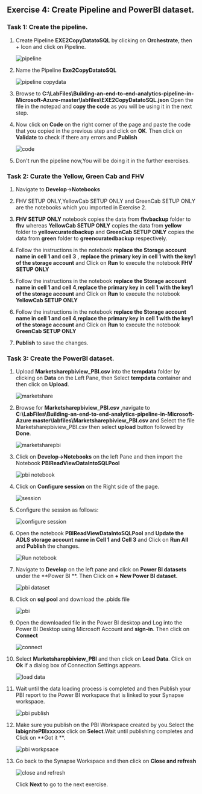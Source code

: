 ## Exercise 4: Create Pipeline and PowerBI dataset.

### Task 1: Create the pipeline.

1. Create Pipeline **EXE2CopyDatatoSQL** by clicking on **Orchestrate**, then + Icon and click on Pipeline.

   ![pipeline](images/25.png)
  
2. Name the Pipeline **Exe2CopyDatatoSQL**

   ![pipeline copydata](images/26.png)
   
3. Browse to **C:\LabFiles\Building-an-end-to-end-analytics-pipeline-in-Microsoft-Azure-master\labfiles\EXE2CopyDatatoSQL.json**
   Open the file in the notepad and **copy the code** as you will be using it in the next step.
   
4. Now click on **Code** on the right corner of the page and paste the code that you copied in the previous step and click on **OK**. 
   Then click on **Validate** to check if there any errors and **Publish**

   ![code](images/27.png)
   
5. Don't run the pipeline now,You will be doing it in the further exercises.
   
### Task 2: Curate the  Yellow, Green Cab and FHV

1. Navigate to **Develop**->**Notebooks**

2. FHV SETUP ONLY,YellowCab SETUP ONLY and GreenCab SETUP ONLY are the notebooks which you imported in Exercise 2.

3. **FHV SETUP ONLY** notebook copies the data from **fhvbackup** folder to **fhv** whereas **YellowCab SETUP ONLY** copies the data from **yellow** folder to **yellowcuratedbackup** and **GreenCab SETUP ONLY** copies the data from **green** folder to **greencuratedbackup** respectively.

4. Follow the instructions in the notebook **replace the Storage account name in cell 1 and cell 3** , **replace the primary key in cell 1 with the key1 of the storage account** and Click on **Run** to execute the notebook **FHV SETUP ONLY**

5. Follow the instructions in the notebook **replace the Storage account name in cell 1 and cell 4**,**replace the primary key in cell 1 with the key1 of the storage account** and Click on **Run** to execute the notebook **YellowCab SETUP ONLY**

6. Follow the instructions in the notebook **replace the Storage account name in cell 1 and cell 4**,**replace the primary key in cell 1 with the key1 of the storage account** and Click on **Run** to execute the notebook **GreenCab SETUP ONLY**

7. **Publish** to save the changes.

### Task 3: Create the PowerBI dataset.

1. Upload **Marketsharepbiview_PBI.csv** into the **tempdata** folder by clicking on **Data** on the Left Pane, then Select **tempdata**    container and then click on **Upload**.

   ![marketshare](images/28.png)

2. Browse for **Marketsharepbiview_PBI.csv** ,navigate to **C:\LabFiles\Building-an-end-to-end-analytics-pipeline-in-Microsoft-Azure master\labfiles\Marketsharepbiview_PBI.csv** and Select the file Marketsharepbiview_PBI.csv then select **upload** button followed by **Done**.

   ![marketsharepbi](images/29.png)

3. Click on **Develop->Notebooks** on the left Pane and then import the Notebook **PBIReadViewDataIntoSQLPool**

   ![pbi notebook](images/30.png)

4. Click on **Configure session** on the Right side of the page.

   ![session](images/31.png)

5. Configure the session as follows:

   ![configure session](images/32.png)

6. Open the notebook **PBIReadViewDataIntoSQLPool** and **Update the ADLS storage account name in Cell 1 and Cell 3** and Click on **Run All** and **Publish** the changes.

   ![Run notebook](images/33.png)

7. Navigate to **Develop** on the left pane and click on **Power BI datasets** under the **Power BI **. Then Click on **+ New Power BI dataset.**

   ![pbi dataset](images/34.png)

8. Click on **sql pool** and download the .pbids file

   ![pbi](images/035.png)

9. Open the downloaded file in the Power BI desktop and Log into the Power BI Desktop using Microsoft Account and **sign-in**. Then click on **Connect**

    ![connect](images/38.png)

10. Select **Marketsharepbiview_PBI** and then click on **Load Data**. Click on **Ok** if a dialog box of Connection Settings appears.

    ![load data](images/39.png)

11. Wait until the data loading process is completed and then Publish your PBI report to the Power BI workspace that is linked to your Synapse workspace.

    ![pbi publish](images/40.png)

12. Make sure you publish on the PBI Workspace created by you.Select the **labignitePBIxxxxxx** click on **Select**.Wait until publishing completes and Click on **Got it **.

    ![pbi workpsace](images/041.png)

13. Go back to the Synapse Workspace and then click on **Close and refresh**

    ![close and refresh](images/042.png)
    
    Click **Next** to go to the next exercise.

   
